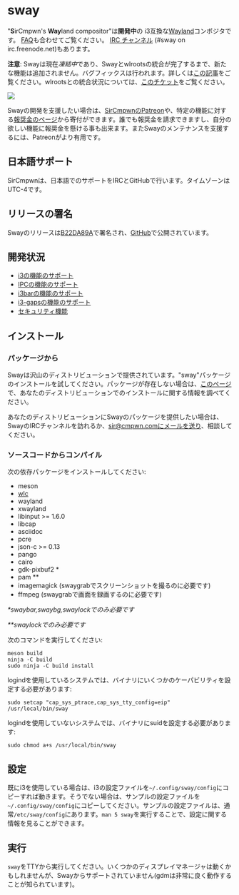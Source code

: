 # sway

"**S**irCmpwn's **Way**land compositor"は**開発中**の
i3互換な[Wayland](http://wayland.freedesktop.org/)コンポジタです。
[FAQ](https://github.com/swaywm/sway/wiki)も合わせてご覧ください。
[IRC チャンネル](http://webchat.freenode.net/?channels=sway&uio=d4) (#sway on irc.freenode.net)もあります。

**注意**: Swayは現在*凍結中*であり、Swayとwlrootsの統合が完了するまで、新たな機能は追加されません。バグフィックスは行われます。詳しくは[この記事](https://drewdevault.com/2017/10/09/Future-of-sway.html)をご覧ください。wlrootsとの統合状況については、[このチケット](https://github.com/swaywm/sway/issues/1390)をご覧ください。

[![](https://sr.ht/ICd5.png)](https://sr.ht/ICd5.png)

Swayの開発を支援したい場合は、[SirCmpwnのPatreon](https://patreon.com/sircmpwn)や、特定の機能に対する[報奨金のページ](https://github.com/swaywm/sway/issues/986)から寄付ができます。誰でも報奨金を請求できますし、自分の欲しい機能に報奨金を懸ける事も出来ます。またSwayのメンテナンスを支援するには、Patreonがより有用です。

## 日本語サポート
SirCmpwnは、日本語でのサポートをIRCとGitHubで行います。タイムゾーンはUTC-4です。

## リリースの署名

Swayのリリースは[B22DA89A](http://pgp.mit.edu/pks/lookup?op=vindex&search=0x52CB6609B22DA89A)で署名され、[GitHub](https://github.com/swaywm/sway/releases)で公開されています。

## 開発状況

- [i3の機能のサポート](https://github.com/swaywm/sway/issues/2)
- [IPCの機能のサポート](https://github.com/swaywm/sway/issues/98)
- [i3barの機能のサポート](https://github.com/swaywm/sway/issues/343)
- [i3-gapsの機能のサポート](https://github.com/swaywm/sway/issues/307)
- [セキュリティ機能](https://github.com/swaywm/sway/issues/984)

## インストール

### パッケージから

Swayは沢山のディストリビューションで提供されています。"sway"パッケージのインストールを試してください。パッケージが存在しない場合は、[このページ](https://github.com/swaywm/sway/wiki/Unsupported-packages)で、あなたのディストリビューションでのインストールに関する情報を調べてください。

あなたのディストリビューションにSwayのパッケージを提供したい場合は、SwayのIRCチャンネルを訪れるか、sir@cmpwn.comにメールを送り、相談してください。

### ソースコードからコンパイル

次の依存パッケージをインストールしてください:

* meson
* [wlc](https://github.com/Cloudef/wlc)
* wayland
* xwayland
* libinput >= 1.6.0
* libcap
* asciidoc
* pcre
* json-c >= 0.13
* pango
* cairo
* gdk-pixbuf2 *
* pam **
* imagemagick (swaygrabでスクリーンショットを撮るのに必要です)
* ffmpeg (swaygrabで画面を録画するのに必要です)

_\*swaybar,swaybg,swaylockでのみ必要です_

_\*\*swaylockでのみ必要です_

次のコマンドを実行してください:

    meson build
    ninja -C build
    sudo ninja -C build install

logindを使用しているシステムでは、バイナリにいくつかのケーパビリティを設定する必要があります:

    sudo setcap "cap_sys_ptrace,cap_sys_tty_config=eip" /usr/local/bin/sway

logindを使用していないシステムでは、バイナリにsuidを設定する必要があります:

    sudo chmod a+s /usr/local/bin/sway

## 設定

既にi3を使用している場合は、i3の設定ファイルを`~/.config/sway/config`にコピーすれば動きます。そうでない場合は、サンプルの設定ファイルを`~/.config/sway/config`にコピーしてください。サンプルの設定ファイルは、通常`/etc/sway/config`にあります。`man 5 sway`を実行することで、設定に関する情報を見ることができます。

## 実行

`sway`をTTYから実行してください。いくつかのディスプレイマネージャは動くかもしれませんが、Swayからサポートされていません(gdmは非常に良く動作することが知られています)。

